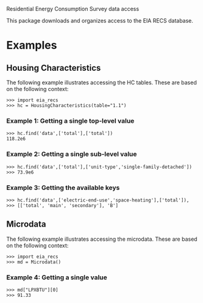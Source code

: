 Residential Energy Consumption Survey data access

This package downloads and organizes access to the EIA RECS database.

# Examples

## Housing Characteristics

The following example illustrates accessing the HC tables. These are based on the following context:

~~~
>>> import eia_recs
>>> hc = HousingCharacteristics(table="1.1")
~~~

###  Example 1: Getting a single top-level value

~~~
>>> hc.find('data',['total'],['total'])
118.2e6
~~~

### Example 2: Getting a single sub-level value

~~~
>>> hc.find('data',['total'],['unit-type','single-family-detached'])
>>> 73.9e6
~~~

### Example 3: Getting the available keys

~~~
>>> hc.find('data',['electric-end-use','space-heating'],['total']),
>>> [['total', 'main', 'secondary'], 'B']
~~~

## Microdata

The following example illustrates accessing the microdata. These are based on the following context:

~~~
>>> import eia_recs
>>> md = Microdata()
~~~

### Example 4: Getting a single value

~~~
>>> md["LPXBTU"][0]
>>> 91.33
~~~
